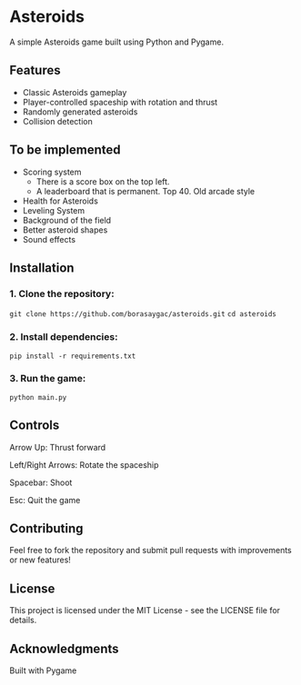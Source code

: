 # Asteroids

A simple Asteroids game built using Python and Pygame.

## Features

- Classic Asteroids gameplay
- Player-controlled spaceship with rotation and thrust
- Randomly generated asteroids
- Collision detection

## To be implemented 

- Scoring system
    - There is a score box on the top left.
    - A leaderboard that is permanent. Top 40. Old arcade style
- Health for Asteroids
- Leveling System
- Background of the field
- Better asteroid shapes
- Sound effects

## Installation

### 1. Clone the repository:

`git clone https://github.com/borasaygac/asteroids.git`
`cd asteroids`

### 2. Install dependencies:

`pip install -r requirements.txt`

### 3. Run the game:

`python main.py`

## Controls

Arrow Up: Thrust forward

Left/Right Arrows: Rotate the spaceship

Spacebar: Shoot

Esc: Quit the game

## Contributing

Feel free to fork the repository and submit pull requests with improvements or new features!

## License

This project is licensed under the MIT License - see the LICENSE file for details.

## Acknowledgments

Built with Pygame

